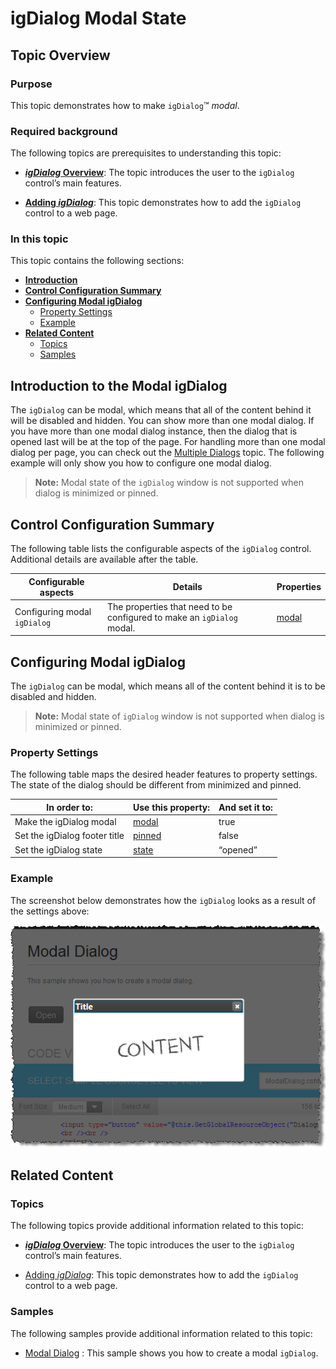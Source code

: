 ﻿<!--
|metadata|
{
    "fileName": "igdialog-modal-state",
    "controlName": "igDialog",
    "tags": ["API","How Do I"]
}
|metadata|
-->

# igDialog Modal State

## Topic Overview

### Purpose

This topic demonstrates how to make `igDialog`™ *modal*.

### Required background

The following topics are prerequisites to understanding this topic:

- [***igDialog* Overview**](igDialog-Overview.html): The topic introduces the user to the `igDialog` control’s main features.

- [**Adding *igDialog***](Adding-igDialog.html): This topic demonstrates how to add the `igDialog` control to a web page.



### In this topic

This topic contains the following sections:

-   [**Introduction**](#introduction)
-   [**Control Configuration Summary**](#configuration-summary)
-   [**Configuring Modal igDialog**](#configuring)
    -   [Property Settings](#configuring-properties)
    -   [Example](#configuring-example)
-   [**Related Content**](#related-content)
    -   [Topics](#topics)
    -   [Samples](#samples)



## <a id="introduction"></a> Introduction to the Modal igDialog

The `igDialog` can be modal, which means that all of the content behind it will be disabled and hidden. You can show more than one modal dialog. If you have more than one modal dialog instance, then the dialog that is opened last will be at the top of the page. For handling more than one modal dialog per page, you can check out the [Multiple Dialogs](igDialog-Multiple-Dialogs.html) topic. The following example will only show you how to configure one modal dialog.

> **Note:** Modal state of the `igDialog` window is not supported when dialog is minimized or pinned.



## <a id="configuration-summary"></a> Control Configuration Summary

The following table lists the configurable aspects of the `igDialog` control. Additional details are available after the table.

Configurable aspects | Details | Properties
--- | --- | ---
Configuring modal `igDialog` | The properties that need to be configured to make an `igDialog` modal. | [modal](%%jQueryApiUrl%%/ui.igDialog#options:modal)



## <a id="configuring"></a> Configuring Modal igDialog

The `igDialog` can be modal, which means all of the content behind it is to be disabled and hidden.

> **Note:** Modal state of `igDialog` window is not supported when dialog is minimized or pinned.

### <a id="configuring-properties"></a> Property Settings

The following table maps the desired header features to property settings. The state of the dialog should be different from minimized and pinned.

In order to: | Use this property: | And set it to:
--- | --- | ---
Make the igDialog modal | [modal](%%jQueryApiUrl%%/ui.igDialog#options:modal) | true
Set the igDialog footer title | [pinned](%%jQueryApiUrl%%/ui.igDialog#options:pinned) | false
Set the igDialog state | [state](%%jQueryApiUrl%%/ui.igDialog#options:state) | “opened”


### <a id="configuring-example"></a> Example

The screenshot below demonstrates how the `igDialog` looks as a result of the settings above:

![](images/04_7_igDialog_ModalState_1.png)



## <a id="related-content"></a> Related Content

### <a id="topics"></a> Topics

The following topics provide additional information related to this topic:

- [***igDialog* Overview**](igDialog-Overview.html): The topic introduces the user to the `igDialog` control’s main features.

- [Adding *igDialog*](Adding-igDialog.html): This topic demonstrates how to add the `igDialog` control to a web page.



### <a id="samples"></a> Samples

The following samples provide additional information related to this topic:

- [Modal Dialog](%%SamplesUrl%%/dialog-window/modal-dialog) : This sample shows you how to create a modal `igDialog`.





 

 


